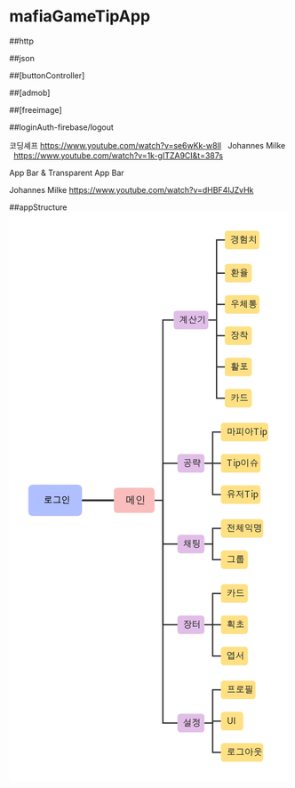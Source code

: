 # mafiaGameTipApp 

##http 

##json 

##[buttonController] 

##[admob] 

##[freeimage] 

##loginAuth-firebase/logout

코딩셰프
https://www.youtube.com/watch?v=se6wKk-w8lI &nbsp;
Johannes Milke &nbsp;
https://www.youtube.com/watch?v=1k-gITZA9CI&t=387s 

App Bar & Transparent App Bar

Johannes Milke
https://www.youtube.com/watch?v=dHBF4IJZvHk

##appStructure
![대체 텍스트](./viewstr.jpg)
